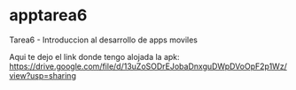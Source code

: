 # apptarea6
Tarea6 - Introduccion al desarrollo de apps moviles


Aqui te dejo el link donde tengo alojada la apk:
https://drive.google.com/file/d/13uZoSODrEJobaDnxguDWpDVoOpF2p1Wz/view?usp=sharing
